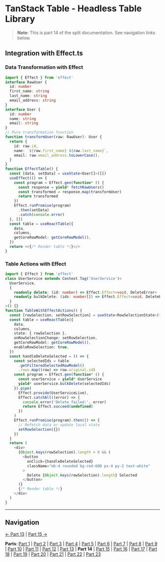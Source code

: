 # TanStack Table - Headless Table Library

> **Note**: This is part 14 of the split documentation. See navigation links below.


## Integration with Effect.ts

### Data Transformation with Effect
```typescript
import { Effect } from 'effect'
interface RawUser {
  id: number
  first_name: string
  last_name: string
  email_address: string
}
interface User {
  id: number
  name: string
  email: string
}
// Pure transformation function
function transformUser(raw: RawUser): User {
  return {
    id: raw.id,
    name: `${raw.first_name} ${raw.last_name}`,
    email: raw.email_address.toLowerCase(),
  }
}
function EffectTable() {
  const [data, setData] = useState<User[]>([])
  useEffect(() => {
    const program = Effect.gen(function* () {
      const response = yield* fetchRawUsers()
      const transformed = response.map(transformUser)
      return transformed
    })
    Effect.runPromise(program)
      .then(setData)
      .catch(console.error)
  }, [])
  const table = useReactTable({
    data,
    columns,
    getCoreRowModel: getCoreRowModel(),
  })
  return <>{/* Render table */}</>
}
```

### Table Actions with Effect
```typescript
import { Effect } from 'effect'
class UserService extends Context.Tag('UserService')<
  UserService,
  {
    readonly delete: (id: number) => Effect.Effect<void, DeleteError>
    readonly bulkDelete: (ids: number[]) => Effect.Effect<void, DeleteError>
  }
>() {}
function TableWithEffectActions() {
  const [rowSelection, setRowSelection] = useState<RowSelectionState>({})
  const table = useReactTable({
    data,
    columns,
    state: { rowSelection },
    onRowSelectionChange: setRowSelection,
    getCoreRowModel: getCoreRowModel(),
    enableRowSelection: true,
  })
  const handleDeleteSelected = () => {
    const selectedIds = table
      .getFilteredSelectedRowModel()
      .rows.map((row) => row.original.id)
    const program = Effect.gen(function* () {
      const userService = yield* UserService
      yield* userService.bulkDelete(selectedIds)
    }).pipe(
      Effect.provide(UserServiceLive),
      Effect.catchAll((error) => {
        console.error('Delete failed:', error)
        return Effect.succeed(undefined)
      })
    )
    Effect.runPromise(program).then(() => {
      // Refetch data or update local state
      setRowSelection({})
    })
  }
  return (
    <div>
      {Object.keys(rowSelection).length > 0 && (
        <button
          onClick={handleDeleteSelected}
          className="mb-4 rounded bg-red-600 px-4 py-2 text-white"
        >
          Delete {Object.keys(rowSelection).length} Selected
        </button>
      )}
      {/* Render table */}
    </div>
  )
}
```
---


## Navigation

[← Part 13](./13-integration-with-tanstack-query.md) | [Part 15 →](./15-styling-with-tailwind-css.md)


**Parts**: [Part 1](./01-start.md) | [Part 2](./02-overview.md) | [Part 3](./03-why-tanstack-table-for-omnera.md) | [Part 4](./04-core-concepts.md) | [Part 5](./05-installation.md) | [Part 6](./06-basic-table-setup.md) | [Part 7](./07-column-definitions.md) | [Part 8](./08-sorting.md) | [Part 9](./09-filtering.md) | [Part 10](./10-pagination.md) | [Part 11](./11-row-selection.md) | [Part 12](./12-column-visibility.md) | [Part 13](./13-integration-with-tanstack-query.md) | **Part 14** | [Part 15](./15-styling-with-tailwind-css.md) | [Part 16](./16-reusable-data-table-component-shadcnui-pattern.md) | [Part 17](./17-performance-optimization.md) | [Part 18](./18-testing.md) | [Part 19](./19-best-practices.md) | [Part 20](./20-common-pitfalls.md) | [Part 21](./21-when-to-use-tanstack-table.md) | [Part 22](./22-full-stack-integration-with-layered-architecture.md) | [Part 23](./23-references.md)